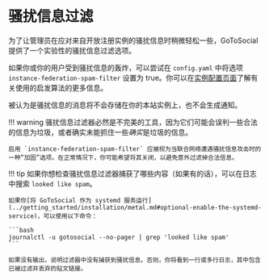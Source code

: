 # 骚扰信息过滤

为了让管理员在应对来自开放注册实例的骚扰信息时稍微轻松一些，GoToSocial 提供了一个实验性的骚扰信息过滤选项。

如果你或你的用户受到骚扰信息的轰炸，可以尝试在 `config.yaml` 中将选项 `instance-federation-spam-filter` 设置为 true。你可以在[实例配置页面](../configuration/instance.md)了解有关使用的启发算法的更多信息。

被认为是骚扰信息的消息将不会存储在你的本站实例上，也不会生成通知。

!!! warning
    骚扰信息过滤器必然是不完美的工具，因为它们可能会误判一些合法的信息为垃圾，或者确实未能抓住一些*确实*是垃圾的信息。

    启用 `instance-federation-spam-filter` 应被视为当联合网络遭遇骚扰信息攻击时的一种“加固”选项。在正常情况下，你可能希望将其关闭，以避免意外过滤掉合法信息。

!!! tip
    如果你想检查骚扰信息过滤器捕获了哪些内容（如果有的话），可以在日志中搜索 `looked like spam`。

    如果你[将 GoToSocial 作为 systemd 服务运行](../getting_started/installation/metal.md#optional-enable-the-systemd-service)，可以使用以下命令：

    ```bash
    journalctl -u gotosocial --no-pager | grep 'looked like spam'
    ```

    如果没有输出，说明过滤器中没有捕获到骚扰信息。否则，你将看到一行或多行日志，其中包含已被过滤并丢弃的贴文链接。

